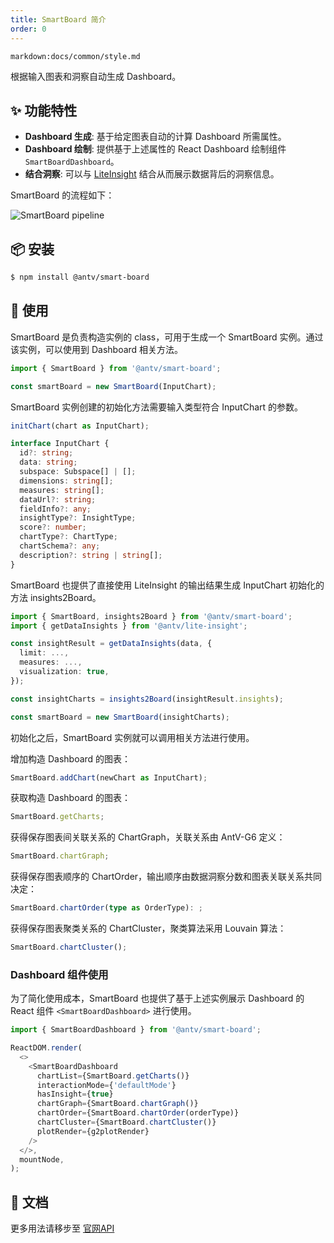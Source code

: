 ```yaml
---
title: SmartBoard 简介
order: 0
---
```


`markdown:docs/common/style.md`



根据输入图表和洞察自动生成 Dashboard。

## ✨ 功能特性

* **Dashboard 生成**: 基于给定图表自动的计算 Dashboard 所需属性。
* **Dashboard 绘制**: 提供基于上述属性的 React Dashboard 绘制组件 `SmartBoardDashboard`。
* **结合洞察**: 可以与 [LiteInsight](https://ava.antv.vision/zh/docs/api/lite-insight/auto-insights) 结合从而展示数据背后的洞察信息。

SmartBoard 的流程如下：

<img src='https://gw.alipayobjects.com/mdn/rms_fabca5/afts/img/A*1P_URIfu2GwAAAAAAAAAAAAAARQnAQ' alt='SmartBoard pipeline' />

## 📦 安装

```bash
$ npm install @antv/smart-board
```

## 🔨 使用


SmartBoard 是负责构造实例的 class，可用于生成一个 SmartBoard 实例。通过该实例，可以使用到 Dashboard 相关方法。

```ts
import { SmartBoard } from '@antv/smart-board';

const smartBoard = new SmartBoard(InputChart);
```

SmartBoard 实例创建的初始化方法需要输入类型符合 InputChart 的参数。

```ts
initChart(chart as InputChart);

interface InputChart {
  id?: string;
  data: string;
  subspace: Subspace[] | [];
  dimensions: string[];
  measures: string[];
  dataUrl?: string;
  fieldInfo?: any;
  insightType?: InsightType;
  score?: number;
  chartType?: ChartType;
  chartSchema?: any;
  description?: string | string[];
}
```

SmartBoard 也提供了直接使用 LiteInsight 的输出结果生成 InputChart 初始化的方法 insights2Board。

```ts
import { SmartBoard, insights2Board } from '@antv/smart-board';
import { getDataInsights } from '@antv/lite-insight';

const insightResult = getDataInsights(data, {
  limit: ...,
  measures: ...,
  visualization: true,
});

const insightCharts = insights2Board(insightResult.insights);

const smartBoard = new SmartBoard(insightCharts);
```

初始化之后，SmartBoard 实例就可以调用相关方法进行使用。

增加构造 Dashboard 的图表：

```ts
SmartBoard.addChart(newChart as InputChart);
```

获取构造 Dashboard 的图表：

```ts
SmartBoard.getCharts;
```

获得保存图表间关联关系的 ChartGraph，关联关系由 AntV-G6 定义：

```ts
SmartBoard.chartGraph;
```

获得保存图表顺序的 ChartOrder，输出顺序由数据洞察分数和图表关联关系共同决定：

```ts
SmartBoard.chartOrder(type as OrderType): ;
```

获得保存图表聚类关系的 ChartCluster，聚类算法采用 Louvain 算法：

```ts
SmartBoard.chartCluster();
```

### Dashboard 组件使用

为了简化使用成本，SmartBoard 也提供了基于上述实例展示 Dashboard 的 React 组件 `<SmartBoardDashboard>` 进行使用。

```ts
import { SmartBoardDashboard } from '@antv/smart-board';

ReactDOM.render(
  <>
    <SmartBoardDashboard
      chartList={SmartBoard.getCharts()}
      interactionMode={'defaultMode'}
      hasInsight={true}
      chartGraph={SmartBoard.chartGraph()}
      chartOrder={SmartBoard.chartOrder(orderType)}
      chartCluster={SmartBoard.chartCluster()}
      plotRender={g2plotRender}
    />
  </>,
  mountNode,
);
```

## 📖 文档

更多用法请移步至 [官网API](https://ava.antv.vision/zh/docs/api/smart-board/SmartBoard)



